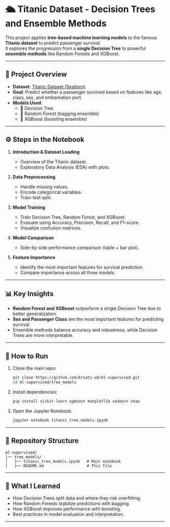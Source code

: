 # 🛳️ Titanic Dataset - Decision Trees and Ensemble Methods

This project applies **tree-based machine learning models** to the famous **Titanic dataset** to predict passenger survival.  
It explores the progression from a **single Decision Tree** to powerful **ensemble methods** like Random Forests and XGBoost.

---

## 📌 Project Overview

- **Dataset**: [Titanic Dataset (Seaborn)](https://github.com/mwaskom/seaborn-data/blob/master/titanic.csv)  
- **Goal**: Predict whether a passenger survived based on features like age, class, sex, and embarkation port.  
- **Models Used**:
  - 🌳 Decision Tree  
  - 🌲 Random Forest (bagging ensemble)  
  - 🚀 XGBoost (boosting ensemble)

---

## ⚙️ Steps in the Notebook

1. **Introduction & Dataset Loading**  
   - Overview of the Titanic dataset.  
   - Exploratory Data Analysis (EDA) with plots.  

2. **Data Preprocessing**  
   - Handle missing values.  
   - Encode categorical variables.  
   - Train-test split.  

3. **Model Training**  
   - Train Decision Tree, Random Forest, and XGBoost.  
   - Evaluate using Accuracy, Precision, Recall, and F1-score.  
   - Visualize confusion matrices.  

4. **Model Comparison**  
   - Side-by-side performance comparison (table + bar plot).  

5. **Feature Importance**  
   - Identify the most important features for survival prediction.  
   - Compare importance across all three models.  

---

## 📊 Key Insights

- **Random Forest and XGBoost** outperform a single Decision Tree due to better generalization.  
- **Sex and Passenger Class** are the most important features for predicting survival.  
- Ensemble methods balance accuracy and robustness, while Decision Trees are more interpretable.  

---

## 🚀 How to Run

1. Clone the main repo:
   ```bash
   git clone https://github.com/Ersatz-xD/ml-supervised.git
   cd ml-supervised/tree_models
   ```

2. Install dependencies:

   ```bash
   pip install scikit-learn xgboost matplotlib seaborn shap
   ```

3. Open the Jupyter Notebook:

   ```bash
   jupyter notebook titanic_tree_models.ipynb
   ```

---

## 📂 Repository Structure

```
ml-supervised/
│── tree_models/
│   ├── titanic_tree_models.ipynb   # Main notebook
│   ├── README.md                   # This file
```

---

## 📖 What I Learned

* How Decision Trees split data and where they risk overfitting.
* How Random Forests stabilize predictions with bagging.
* How XGBoost improves performance with boosting.
* Best practices in model evaluation and interpretation.

---



